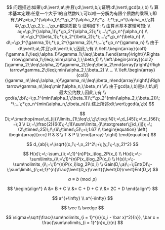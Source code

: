 $$
问题描述:如果\;d\;\vert\;a\;并且\;d\;\vert\;b,\;证明:d\;\vert\;gcd(a,\;b) \\
算术基本定理:任意一个大于1的自然数N,\;可以唯一分解为有限个质数的乘积,\;即有,\\N\;=\;p_1^{\alpha_1}\;*\;p_2^{\alpha_2}\;*\;...\;*\;p_n^{\alpha_n},\;其中,\;p_1,\;p_2,\;...,\;p_n都是质数 \\
证明如下: \\
由算术基本定理可知: \\
a\;=\;p_1^{\alpha_1}\;*\;p_2^{\alpha_2}\;*\;...\;*\;p_n^{\alpha_n} \\
b\;=\;p_1^{\beta_1}\;*\;p_2^{\beta_2}\;*\;...\;*\;p_n^{\beta_n} \\
d\;=\;p_1^{\gamma_1}\;*\;p_2^{\gamma_2}\;*\;...\;*\;p_n^{\gamma_n} \\
由于d\;\vert\;a\;并且\;d\;\vert\;b,\;因此,\;有 \\
\left.\begin{array}{col1} {\gamma_1\;\leq\;\alpha_1}\\\gamma_1\;\leq\;\beta_1\end{array}\right\}\Rightarrow\gamma_1\;\leq\;min(\alpha_1,\;\beta_1) \\
\left.\begin{array}{col2}
{\gamma_2\;\leq\;\alpha_2}\\\gamma_2\;\leq\;\beta_2\end{array}\right\}\Rightarrow\gamma_2\;\leq\;min(\alpha_2,\;\beta_2) \\
... \\
\left.\begin{array}{col3}
{\gamma_n\;\leq\;\alpha_n}\\\gamma_n\;\leq\;\beta_n\end{array}\right\}\Rightarrow\gamma_n\;\leq\;min(\alpha_n,\;\beta_n) \\\\
由于gcd(a,\;b)是a,\;b\;的最大公约数,\;因此,\;有 \\
gcd(a,\;b)\;=\;p_1^{min(\alpha_1,\;\beta_1)}\;*\;p_2^{min(\alpha_2,\;\beta_2)}\;*\;...\;*\;p_n^{min(\alpha_n,\;\beta_n)}\\
综上所述:d\;\vert\;gcd(a,\;b)
$$

$$
D\;=\;\mathop{max\;d_{ij}}\limits_{1\;\leq\;i,\;j\;\leq\;N}\;=\;d_{45}\;=\;d_{56}\;=\;3 \\
L\;=\;\frac{2}{6(6\;-\;1)}\sum\limits_{i\;\textgreater\;j}d_{ij}\;=\;(2\;\times\;25)\;/\;(6\;\times\;5)\;=\;1.67 \\
\begin{equation}
\left(
  \begin{array}{ccc}
    R & S \\
    T & P \\
  \end{array}
\right)
\end{equation}
$$

$$
d_{ab}\;=\;\sqrt{(x_1\;-\;x_2)^2\;+\;(y_1\;-\;y_2)^2}
$$

$$
H(x)\;=\;-\sum_{i\;=\;1}^{n}P(x_i)log_2P(x_i) \\
H(x)\;=\;-\sum\limits_{i\;=\;1}^{n}P(x_i)log_2P(x_i) \\
H(x)\;=\;-\sum\nolimits_{i\;=\;1}^{n}P(x_i)log_2P(x_i) \\
Gain(D,\;a)\;=\;Ent(D)\;-\;\sum\limits_{i\;=\;1}^{n}\frac{\lvert{D_v}\rvert}{\lvert{D}\rvert}Ent(D_v)
$$

$$
a\equiv b\pmod p
$$

$$
\begin{align*}
  A &= B + C \\
    &= C + D + C \\
    &= 2C + D
\end{align*}
$$

$$
a^{+\infty} \\
a^{-\infty}
$$

$$
\vee \\
\wedge
$$

$$
\sigma=\sqrt{\frac{\sum\nolimits_{i = 1}^{n}(x_i - \bar x)^2}{n}}, 
\bar x = \frac{\sum\nolimits_{i = 1}^{n}x_i}{n}
$$


